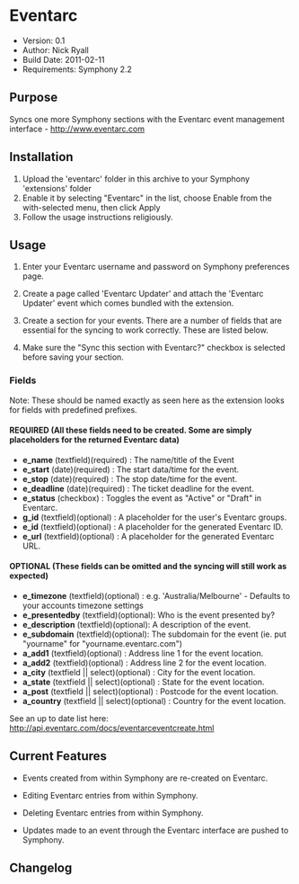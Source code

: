 # Eventarc
 
* Version: 0.1
* Author: Nick Ryall
* Build Date: 2011-02-11
* Requirements: Symphony 2.2

## Purpose

Syncs one more Symphony sections with the Eventarc event management interface - http://www.eventarc.com

## Installation
 
1. Upload the 'eventarc' folder in this archive to your Symphony 'extensions' folder
2. Enable it by selecting "Eventarc" in the list, choose Enable from the with-selected menu, then click Apply
3. Follow the usage instructions religiously.


## Usage

1. Enter your Eventarc username and password on Symphony preferences page.

2. Create a page called 'Eventarc Updater' and attach the 'Eventarc Updater' event which comes bundled with the extension.

3. Create a section for your events. There are a number of fields that are essential for the syncing to work correctly. These are listed below.

4. Make sure the "Sync this section with Eventarc?" checkbox is selected before saving your section.

### Fields 

Note: These should be named exactly as seen here as the extension looks for fields with predefined prefixes.

#### REQUIRED (All these fields need to be created. Some are simply placeholders for the returned Eventarc data)

* **e_name** (textfield)(required) : The name/title of the Event
* **e_start** (date)(required) : The start data/time for the event.
* **e_stop** (date)(required) : The stop date/time for the event.
* **e_deadline** (date)(required) : The ticket deadline for the event.
* **e_status** (checkbox) : Toggles the event as "Active" or "Draft" in Eventarc.
* **g_id** (textfield)(optional) : A placeholder for the user's Eventarc groups.
* **e_id** (textfield)(optional) : A placeholder for the generated Eventarc ID.
* **e_url** (textfield)(optional) : A placeholder for the generated Eventarc URL.

#### OPTIONAL (These fields can be omitted and the syncing will still work as expected)

* **e_timezone** (textfield)(optional) : e.g. 'Australia/Melbourne'  - Defaults to your accounts timezone settings
* **e_presentedby** (textfield)(optional): Who is the event presented by?
* **e_description** (textfield)(optional): A description of the event.
* **e_subdomain** (textfield)(optional): The subdomain for the event (ie. put "yourname" for "yourname.eventarc.com")
* **a_add1** (textfield)(optional) : Address line 1 for the event location.
* **a_add2** (textfield)(optional) : Address line 2 for the event location.
* **a_city** (textfield || select)(optional) : City  for the event location.
* **a_state** (textfield || select)(optional) : State for the event location.
* **a_post** (textfield || select)(optional) : Postcode for the event location.
* **a_country** (textfield || select)(optional) : Country for the event location.

See an up to date list here: http://api.eventarc.com/docs/eventarceventcreate.html

## Current Features

* Events created from within Symphony are re-created on Eventarc.
* Editing Eventarc entries from within Symphony.
* Deleting Eventarc entries from within Symphony.

* Updates made to an event through the Eventarc interface are pushed to Symphony.



## Changelog